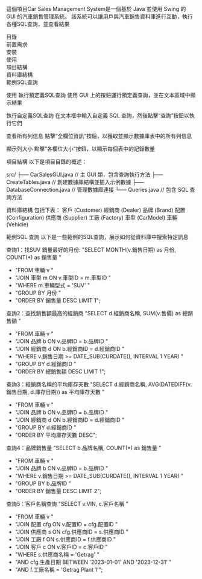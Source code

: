 
這個項目Car Sales Management System是一個基於 Java 並使用 Swing 的 GUI 的汽車銷售管理系統。
該系統可以讓用戶與汽車銷售資料庫進行互動，執行各種SQL查詢，並查看結果

目錄  
前置需求  
安裝  
使用  
項目結構  
資料庫結構  
範例SQL查詢  

使用
執行預定義SQL查詢
使用 GUI 上的按鈕運行預定義查詢，並在文本區域中顯示結果

執行自定義SQL查詢
在文本框中輸入自定義 SQL 查詢，然後點擊“查詢”按鈕以執行它們

查看所有列信息
點擊“全欄位資訊”按鈕，以獲取並顯示數據庫表中的所有列信息

顯示列大小
點擊“各欄位大小”按鈕，以顯示每個表中的記錄數量

項目結構
以下是項目目錄的概述：

src/
    ├── CarSalesGUI.java       // 主 GUI 類，包含查詢執行方法
    ├── CreateTables.java      // 創建數據庫結構並插入示例數據
    ├── DatabaseConnection.java // 管理數據庫連接
    └── Queries.java  // 包含 SQL 查詢方法
    
資料庫結構
包括下表：
客戶 (Customer)
經銷商 (Dealer)
品牌 (Brand)
配置 (Configuration)
供應商 (Supplier)
工廠 (Factory)
車型 (CarModel)
車輛 (Vehicle)

範例SQL 查詢
以下是一些範例的SQL查詢，展示如何從資料庫中搜索特定訊息

查詢1：找SUV 銷量最好的月份:
"SELECT MONTH(v.銷售日期) as 月份, COUNT(*) as 銷售量 "
+ "FROM 車輛 v "
+ "JOIN 車型 m ON v.車型ID = m.車型ID "
+ "WHERE m.車輛型式 = 'SUV' "
+ "GROUP BY 月份 "
+ "ORDER BY 銷售量 DESC LIMIT 1";

查詢2：查找銷售額最高的經銷商
"SELECT d.經銷商名稱, SUM(v.售價) as 總銷售額 "
+ "FROM 車輛 v "
+ "JOIN 品牌 b ON v.品牌ID = b.品牌ID "
+ "JOIN 經銷商 d ON b.經銷商ID = d.經銷商ID "
+ "WHERE v.銷售日期 >= DATE_SUB(CURDATE(), INTERVAL 1 YEAR) "
+ "GROUP BY d.經銷商ID "
+ "ORDER BY 總銷售額 DESC LIMIT 1";

查詢3：經銷商名稱的平均庫存天數
"SELECT d.經銷商名稱, AVG(DATEDIFF(v.銷售日期, d.庫存日期)) as 平均庫存天數 "
+ "FROM 車輛 v "
+ "JOIN 品牌 b ON v.品牌ID = b.品牌ID "
+ "JOIN 經銷商 d ON b.經銷商ID = d.經銷商ID "
+ "GROUP BY d.經銷商ID "
+ "ORDER BY 平均庫存天數 DESC";
  
查詢4：品牌銷售量
"SELECT b.品牌名稱, COUNT(*) as 銷售量 "
+ "FROM 車輛 v "
+ "JOIN 品牌 b ON v.品牌ID = b.品牌ID "
+ "WHERE v.銷售日期 >= DATE_SUB(CURDATE(), INTERVAL 1 YEAR) "
+ "GROUP BY b.品牌ID "
+ "ORDER BY 銷售量 DESC LIMIT 2";
  
查詢5：客戶名稱查詢
"SELECT v.VIN, c.客戶名稱 "
+ "FROM 車輛 v "
+ "JOIN 配置 cfg ON v.配置ID = cfg.配置ID "
+ "JOIN 供應商 s ON cfg.供應商ID = s.供應商ID "
+ "JOIN 工廠 f ON s.供應商ID = f.供應商ID "
+ "JOIN 客戶 c ON v.客戶ID = c.客戶ID "
+ "WHERE s.供應商名稱 = 'Getrag' "
+ "AND cfg.生產日期 BETWEEN '2023-01-01' AND '2023-12-31' "
+ "AND f.工廠名稱 = 'Getrag Plant 1'";


